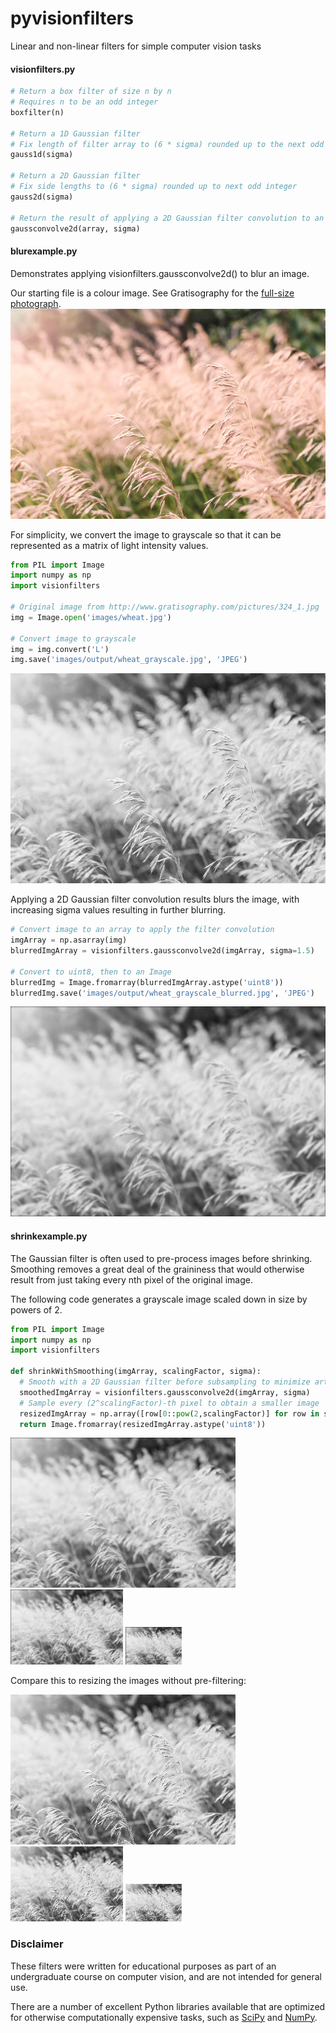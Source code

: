 # pyvisionfilters
Linear and non-linear filters for simple computer vision tasks

#### visionfilters.py

```python
# Return a box filter of size n by n
# Requires n to be an odd integer
boxfilter(n)

# Return a 1D Gaussian filter
# Fix length of filter array to (6 * sigma) rounded up to the next odd integer
gauss1d(sigma)

# Return a 2D Gaussian filter
# Fix side lengths to (6 * sigma) rounded up to next odd integer
gauss2d(sigma)

# Return the result of applying a 2D Gaussian filter convolution to an input array
gaussconvolve2d(array, sigma)
```

#### blurexample.py

Demonstrates applying visionfilters.gaussconvolve2d() to blur an image.

Our starting file is a colour image.  See Gratisography for the [full-size photograph](http://www.gratisography.com/pictures/324_1.jpg).
![alt-text](images/wheat.jpg "Initial colour image")

For simplicity, we convert the image to grayscale so that it can be represented as a matrix of light intensity values.

```python
from PIL import Image
import numpy as np
import visionfilters

# Original image from http://www.gratisography.com/pictures/324_1.jpg
img = Image.open('images/wheat.jpg')

# Convert image to grayscale
img = img.convert('L')
img.save('images/output/wheat_grayscale.jpg', 'JPEG')
```

![alt-text](images/output/wheat_grayscale.jpg "Image converted to grayscale")

Applying a 2D Gaussian filter convolution results blurs the image, with increasing sigma values resulting in further blurring.

```python
# Convert image to an array to apply the filter convolution
imgArray = np.asarray(img)
blurredImgArray = visionfilters.gaussconvolve2d(imgArray, sigma=1.5)

# Convert to uint8, then to an Image
blurredImg = Image.fromarray(blurredImgArray.astype('uint8'))
blurredImg.save('images/output/wheat_grayscale_blurred.jpg', 'JPEG')
```

![alt-text](images/output/wheat_grayscale_blurred.jpg "Blurred grayscale image")

#### shrinkexample.py

The Gaussian filter is often used to pre-process images before shrinking.  Smoothing removes a great deal of the graininess that would otherwise result from just taking every nth pixel of the original image.

The following code generates a grayscale image scaled down in size by powers of 2.

```python
from PIL import Image
import numpy as np
import visionfilters

def shrinkWithSmoothing(imgArray, scalingFactor, sigma):
  # Smooth with a 2D Gaussian filter before subsampling to minimize artifacts
  smoothedImgArray = visionfilters.gaussconvolve2d(imgArray, sigma)
  # Sample every (2^scalingFactor)-th pixel to obtain a smaller image
  resizedImgArray = np.array([row[0::pow(2,scalingFactor)] for row in smoothedImgArray[0::pow(2,scalingFactor)]])
  return Image.fromarray(resizedImgArray.astype('uint8'))
```

![alt-text](images/output/wheat_resized_2PowerNeg1.jpg "Resized by 1/2") ![alt-text](images/output/wheat_resized_2PowerNeg2.jpg "Resized by 1/4") ![alt-text](images/output/wheat_resized_2PowerNeg3.jpg "Resized by 1/8")

Compare this to resizing the images without pre-filtering:

![alt-text](images/output/wheat_resized_2PowerNeg1_noSmoothing.jpg "Resized by 1/2 without smoothing") ![alt-text](images/output/wheat_resized_2PowerNeg2_noSmoothing.jpg "Resized by 1/4 without smoothing") ![alt-text](images/output/wheat_resized_2PowerNeg3_noSmoothing.jpg "Resized by 1/8 without smoothing")

### Disclaimer

These filters were written for educational purposes as part of an undergraduate course on computer vision, and are not intended for general use.

There are a number of excellent Python libraries available that are optimized for otherwise computationally expensive tasks, such as [SciPy](https://docs.scipy.org/doc/scipy/reference/index.html) and [NumPy](https://docs.scipy.org/doc/numpy-dev/user/quickstart.html).

